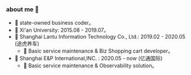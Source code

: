 ### about me 👋

- 🔭 state-owned business coder。
- 🌱 Xi'an University: 2015.08 - 2019.07。
- 🍉 Shanghai Lantu Information Technology Co., Ltd.: 2019.02 - 2020.05 (途虎养车)
  - 🏃‍ Basic service maintenance & Biz Shopping cart developer。
- 🍎 Shanghai E&P International,INC.                : 2020.05 - now      (亿通国际)
  - 🏃‍ Basic service maintenance & Observability solution。
